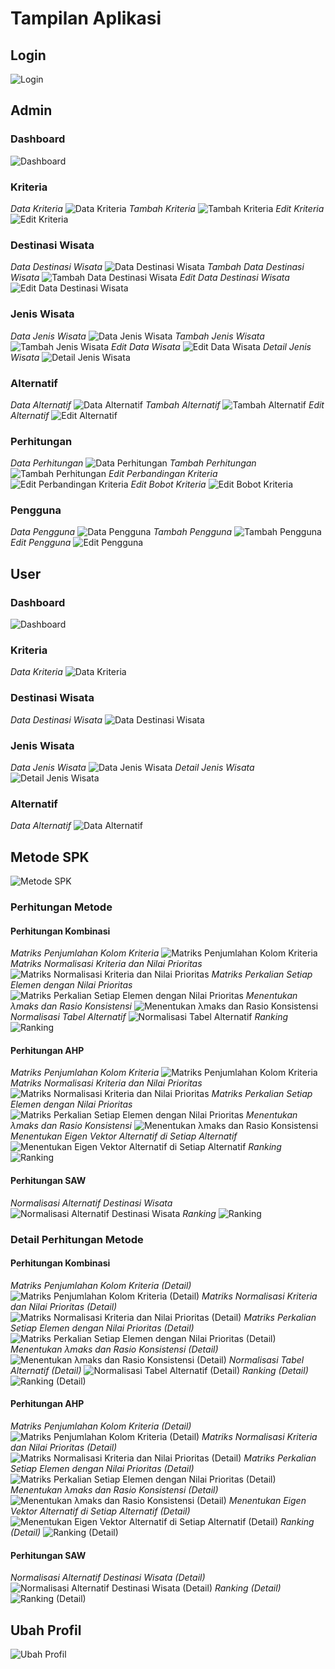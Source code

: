 # Tampilan Aplikasi

## Login

![Login](/screenshoot/Login.png)

## Admin

### Dashboard

![Dashboard](/screenshoot/Admin%20-%20Dashboard.png)

### Kriteria

_Data Kriteria_
![Data Kriteria](/screenshoot/Admin%20-%20Data%20Kriteria.png)
_Tambah Kriteria_
![Tambah Kriteria](/screenshoot/Admin%20-%20Tambah%20Kriteria.png)
_Edit Kriteria_
![Edit Kriteria](/screenshoot/Admin%20-%20Edit%20Kriteria.png)

### Destinasi Wisata

_Data Destinasi Wisata_
![Data Destinasi Wisata](/screenshoot/Admin%20-%20Data%20Destinasi%20Wisata.png)
_Tambah Data Destinasi Wisata_
![Tambah Data Destinasi Wisata](/screenshoot/Admin%20-%20Tambah%20Destinasi%20Wisata.png)
_Edit Data Destinasi Wisata_
![Edit Data Destinasi Wisata](/screenshoot/Admin%20-%20Edit%20Destinasi%20Wisata.png)

### Jenis Wisata

_Data Jenis Wisata_
![Data Jenis Wisata](/screenshoot/Admin%20-%20Data%20Jenis%20Wisata.png)
_Tambah Jenis Wisata_
![Tambah Jenis Wisata](/screenshoot/Admin%20-%20Tambah%20Jenis%20Wisata.png)
_Edit Data Wisata_
![Edit Data Wisata](/screenshoot/Admin%20-%20Edit%20Jenis%20Wisata.png)
_Detail Jenis Wisata_
![Detail Jenis Wisata](/screenshoot/Admin%20-%20Detail%20Jenis%20Wisata.png)

### Alternatif

_Data Alternatif_
![Data Alternatif](/screenshoot/Admin%20-%20Data%20Alternatif.png)
_Tambah Alternatif_
![Tambah Alternatif](/screenshoot/Admin%20-%20Tambah%20Alternatif.png)
_Edit Alternatif_
![Edit Alternatif](/screenshoot/Admin%20-%20Edit%20Alternatif.png)

### Perhitungan

_Data Perhitungan_
![Data Perhitungan](/screenshoot/Admin%20-%20Data%20Perhitungan.png)
_Tambah Perhitungan_
![Tambah Perhitungan](/screenshoot/Admin%20-%20Tambah%20Perhitungan.png)
_Edit Perbandingan Kriteria_
![Edit Perbandingan Kriteria](/screenshoot/Admin%20-%20Edit%20Perbandingan%20Kriteria.png)
_Edit Bobot Kriteria_
![Edit Bobot Kriteria](/screenshoot/Admin%20-%20Edit%20Bobot%20Kriteria.png)

### Pengguna

_Data Pengguna_
![Data Pengguna](/screenshoot/Admin%20-%20Data%20Pengguna.png)
_Tambah Pengguna_
![Tambah Pengguna](/screenshoot/Admin%20-%20Tambah%20Pengguna.png)
_Edit Pengguna_
![Edit Pengguna](/screenshoot/Admin%20-%20Edit%20Pengguna.png)

## User
### Dashboard

![Dashboard](/screenshoot/User%20-%20Dashboard.png)

### Kriteria

_Data Kriteria_
![Data Kriteria](/screenshoot/User%20-%20Data%20Kriteria.png)

### Destinasi Wisata

_Data Destinasi Wisata_
![Data Destinasi Wisata](/screenshoot/User%20-%20Data%20Destinasi%20Wisata.png)

### Jenis Wisata

_Data Jenis Wisata_
![Data Jenis Wisata](/screenshoot/User%20-%20Data%20Jenis%20Wisata.png)
_Detail Jenis Wisata_
![Detail Jenis Wisata](/screenshoot/User%20-%20Detail%20Jenis%20Wisata.png)

### Alternatif

_Data Alternatif_
![Data Alternatif](/screenshoot/User%20-%20Data%20Alternatif.png)

## Metode SPK

![Metode SPK](/screenshoot/Metode%20SPK%20-%20Data.png)

### Perhitungan Metode

#### Perhitungan Kombinasi

_Matriks Penjumlahan Kolom Kriteria_
![Matriks Penjumlahan Kolom Kriteria](/screenshoot/Kombinasi%20-%20Matriks%20Penjumlahan%20Kolom%20Kriteria.png)
_Matriks Normalisasi Kriteria dan Nilai Prioritas_
![Matriks Normalisasi Kriteria dan Nilai Prioritas](/screenshoot/Kombinasi%20-%20Matriks%20Normalisasi%20Kriteria%20dan%20Nilai%20Prioritas.png)
_Matriks Perkalian Setiap Elemen dengan Nilai Prioritas_
![Matriks Perkalian Setiap Elemen dengan Nilai Prioritas](/screenshoot/Kombinasi%20-%20Matriks%20Perkalian%20Setiap%20Elemen%20dengan%20Nilai%20Prioritas.png)
_Menentukan λmaks dan Rasio Konsistensi_
![Menentukan λmaks dan Rasio Konsistensi](/screenshoot/Kombinasi%20-%20Menentukan%20λmaks%20dan%20Rasio%20Konsistensi.png)
_Normalisasi Tabel Alternatif_
![Normalisasi Tabel Alternatif](/screenshoot/Kombinasi%20-%20Normalisasi%20Tabel%20Alternatif.png)
_Ranking_
![Ranking](/screenshoot/Kombinasi%20-%20Ranking.png)

#### Perhitungan AHP

_Matriks Penjumlahan Kolom Kriteria_
![Matriks Penjumlahan Kolom Kriteria](/screenshoot/AHP%20-%20Matriks%20Penjumlahan%20Kolom%20Kriteria.png)
_Matriks Normalisasi Kriteria dan Nilai Prioritas_
![Matriks Normalisasi Kriteria dan Nilai Prioritas](/screenshoot/AHP%20-%20Matriks%20Normalisasi%20Kriteria%20dan%20Nilai%20Prioritas.png)
_Matriks Perkalian Setiap Elemen dengan Nilai Prioritas_
![Matriks Perkalian Setiap Elemen dengan Nilai Prioritas](/screenshoot/AHP%20-%20Matriks%20Perkalian%20Setiap%20Elemen%20dengan%20Nilai%20Prioritas.png)
_Menentukan λmaks dan Rasio Konsistensi_
![Menentukan λmaks dan Rasio Konsistensi](/screenshoot/AHP%20-%20Menentukan%20λmaks%20dan%20Rasio%20Konsistensi.png)
_Menentukan Eigen Vektor Alternatif di Setiap Alternatif_
![Menentukan Eigen Vektor Alternatif di Setiap Alternatif](/screenshoot/AHP%20-%20Menentukan%20Eigen%20Vektor%20Alternatif%20di%20Setiap%20Alternatif.png)
_Ranking_
![Ranking](/screenshoot/AHP%20-%20Ranking.png)

#### Perhitungan SAW

_Normalisasi Alternatif Destinasi Wisata_
![Normalisasi Alternatif Destinasi Wisata](/screenshoot/SAW%20-%20Normalisasi%20Alternatif%20Destinasi%20Wisata.png)
_Ranking_
![Ranking](/screenshoot/SAW%20-%20Ranking.png)

### Detail Perhitungan Metode
#### Perhitungan Kombinasi

_Matriks Penjumlahan Kolom Kriteria (Detail)_
![Matriks Penjumlahan Kolom Kriteria (Detail)](/screenshoot/Kombinasi%20-%20Matriks%20Penjumlahan%20Kolom%20Kriteria%20(Detail).png)
_Matriks Normalisasi Kriteria dan Nilai Prioritas (Detail)_
![Matriks Normalisasi Kriteria dan Nilai Prioritas (Detail)](/screenshoot/Kombinasi%20-%20Matriks%20Normalisasi%20Kriteria%20dan%20Nilai%20Prioritas%20(Detail).png)
_Matriks Perkalian Setiap Elemen dengan Nilai Prioritas (Detail)_
![Matriks Perkalian Setiap Elemen dengan Nilai Prioritas (Detail)](/screenshoot/Kombinasi%20-%20Matriks%20Perkalian%20Setiap%20Elemen%20dengan%20Nilai%20Prioritas%20(Detail).png)
_Menentukan λmaks dan Rasio Konsistensi (Detail)_
![Menentukan λmaks dan Rasio Konsistensi (Detail)](/screenshoot/Kombinasi%20-%20Menentukan%20λmaks%20dan%20Rasio%20Konsistensi%20(Detail).png)
_Normalisasi Tabel Alternatif (Detail)_
![Normalisasi Tabel Alternatif (Detail)](/screenshoot/Kombinasi%20-%20Normalisasi%20Tabel%20Alternatif%20(Detail).png)
_Ranking (Detail)_
![Ranking (Detail)](/screenshoot/Kombinasi%20-%20Ranking%20(Detail).png)

#### Perhitungan AHP

_Matriks Penjumlahan Kolom Kriteria (Detail)_
![Matriks Penjumlahan Kolom Kriteria (Detail)](/screenshoot/AHP%20-%20Matriks%20Penjumlahan%20Kolom%20Kriteria%20(Detail).png)
_Matriks Normalisasi Kriteria dan Nilai Prioritas (Detail)_
![Matriks Normalisasi Kriteria dan Nilai Prioritas (Detail)](/screenshoot/AHP%20-%20Matriks%20Normalisasi%20Kriteria%20dan%20Nilai%20Prioritas%20(Detail).png)
_Matriks Perkalian Setiap Elemen dengan Nilai Prioritas (Detail)_
![Matriks Perkalian Setiap Elemen dengan Nilai Prioritas (Detail)](/screenshoot/AHP%20-%20Matriks%20Perkalian%20Setiap%20Elemen%20dengan%20Nilai%20Prioritas%20(Detail).png)
_Menentukan λmaks dan Rasio Konsistensi (Detail)_
![Menentukan λmaks dan Rasio Konsistensi (Detail)](/screenshoot/AHP%20-%20Menentukan%20λmaks%20dan%20Rasio%20Konsistensi%20(Detail).png)
_Menentukan Eigen Vektor Alternatif di Setiap Alternatif (Detail)_
![Menentukan Eigen Vektor Alternatif di Setiap Alternatif (Detail)](/screenshoot/AHP%20-%20Menentukan%20Eigen%20Vektor%20Alternatif%20di%20Setiap%20Alternatif%20(Detail).png)
_Ranking (Detail)_
![Ranking (Detail)](/screenshoot/AHP%20-%20Ranking%20(Detail).png)

#### Perhitungan SAW

_Normalisasi Alternatif Destinasi Wisata (Detail)_
![Normalisasi Alternatif Destinasi Wisata (Detail)](/screenshoot/SAW%20-%20Normalisasi%20Alternatif%20Destinasi%20Wisata%20(Detail).png)
_Ranking (Detail)_
![Ranking (Detail)](/screenshoot/SAW%20-%20Ranking%20(Detail).png)

## Ubah Profil
![Ubah Profil](/screenshoot/Ubah%20Profil.png)
